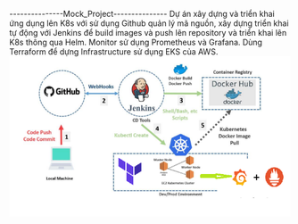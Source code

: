 ---------------Mock_Project---------------
Dự án xây dựng và triển khai ứng dụng lên K8s với sử dụng Github quản lý mã nguồn, xây dựng triển khai tự động với Jenkins để build images và push lên repository và triển khai lên K8s thông qua Helm. Monitor sử dụng Prometheus và Grafana. Dùng Terraform  để dựng Infrastructure sử dụng EKS của AWS. 
![Alt text](diagram-1.png)



